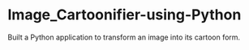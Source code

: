 # Image_Cartoonifier-using-Python
Built a Python application to transform an image into its cartoon form.
